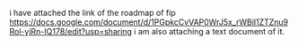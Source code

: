 i have attached the link of the roadmap of fip 
https://docs.google.com/document/d/1PGpkcCvVAP0WrJ5x_rWBil1ZTZnu9Rol-yjRn-IQ178/edit?usp=sharing 
i am also attaching a text document of it.
